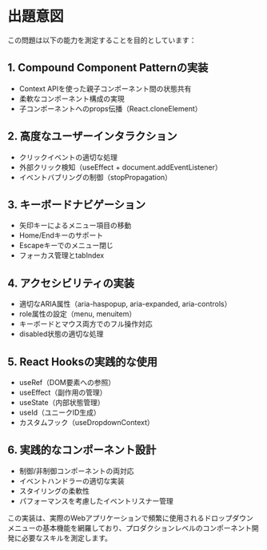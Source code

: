 # 出題意図

この問題は以下の能力を測定することを目的としています：

## 1. Compound Component Patternの実装
- Context APIを使った親子コンポーネント間の状態共有
- 柔軟なコンポーネント構成の実現
- 子コンポーネントへのprops伝播（React.cloneElement）

## 2. 高度なユーザーインタラクション
- クリックイベントの適切な処理
- 外部クリック検知（useEffect + document.addEventListener）
- イベントバブリングの制御（stopPropagation）

## 3. キーボードナビゲーション
- 矢印キーによるメニュー項目の移動
- Home/Endキーのサポート
- Escapeキーでのメニュー閉じ
- フォーカス管理とtabIndex

## 4. アクセシビリティの実装
- 適切なARIA属性（aria-haspopup, aria-expanded, aria-controls）
- role属性の設定（menu, menuitem）
- キーボードとマウス両方でのフル操作対応
- disabled状態の適切な処理

## 5. React Hooksの実践的な使用
- useRef（DOM要素への参照）
- useEffect（副作用の管理）
- useState（内部状態管理）
- useId（ユニークID生成）
- カスタムフック（useDropdownContext）

## 6. 実践的なコンポーネント設計
- 制御/非制御コンポーネントの両対応
- イベントハンドラーの適切な実装
- スタイリングの柔軟性
- パフォーマンスを考慮したイベントリスナー管理

この実装は、実際のWebアプリケーションで頻繁に使用されるドロップダウンメニューの基本機能を網羅しており、プロダクションレベルのコンポーネント開発に必要なスキルを測定します。